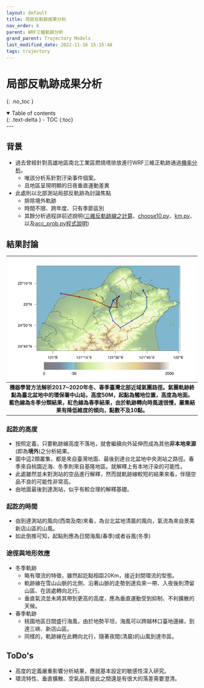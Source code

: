 ```yaml
---
layout: default
title: 局部反軌跡成果分析
nav_order: 6
parent: WRF三維軌跡分析
grand_parent: Trajectory Models
last_modified_date: 2022-11-16 15:15:48
tags: trajectory
---
```


# 局部反軌跡成果分析

{: .no_toc }

<details open markdown="block">
  <summary>
    Table of contents
  </summary>
  {: .text-delta }
- TOC
{:toc}
</details>
---

## 背景

- 過去曾經針對高雄地區南北工業區燃燒塔排放進行WRF三維正軌跡通過[機率分析](https://sinotec2.github.io/Focus-on-Air-Quality/PaperReview/LargeSSPtSrcEIA/4Linyuan3Dtraj/#林園臭氧事件污染源三維正軌跡分析)。
  - 唯該分析系針對汙染事件個案。
  - 且地區呈現明顯的日夜垂直運動差異
- 此處則以北部測站局部反軌跡為討論焦點
  - 排除境外軌跡
  - 時間不限、跨年度、只有季節區別
  - 其餘分析過程詳前述說明([三維反軌跡線之計算](https://sinotec2.github.io/Focus-on-Air-Quality/TrajModels/btraj_WRFnests/bt2_DVP/)、[choose10.py](https://sinotec2.github.io/Focus-on-Air-Quality/TrajModels/btraj_WRFnests/choose10/)、[km.py](https://sinotec2.github.io/Focus-on-Air-Quality/TrajModels/btraj_WRFnests/km/)、以及[acc_prob.py程式說明](https://sinotec2.github.io/Focus-on-Air-Quality/TrajModels/btraj_WRFnests/acc_prob/))

## 結果討論

| ![local_traj.png](https://raw.githubusercontent.com/sinotec2/Focus-on-Air-Quality/main/assets/images/local_traj.png)|
|:-:|
| <b>機器學習方法解析2017~2020年冬、春季臺灣北部近域氣團路徑。氣團軌跡終點為臺北盆地中的環保署中山站，高度50M，起點為觸地位置，高度為地面。藍色線為冬季分類結果，紅色線為春季結果，由於軌跡轉向時風速很慢，叢集結果有降低維度的傾向，點數不及10點。</b>|

### 起訖的高度

- 按照定義，只要軌跡線高度不落地，就會繼續向外延伸而成為其他**非本地來源**(即為**境外**)之分析結果。
- 圖中這2類叢集，都是來自臺灣地面、最後到達台北盆地中央測站之路徑。春季來自桃園近海、冬季則來自基隆地區。就解釋上有本地汙染的可能性。
- 此處雖然並未對測站的空品進行解釋，然而就軌跡線較短的結果來看，伴隨空品不良的可能性非常高。
- 由地面最後到達測站，似乎有較合理的解釋基礎。

### 起訖的時間

- 由到達測站的風向(西南及南)來看，為台北盆地清晨的風向，氣流為來自景美新店山區的山風。
- 如此倒推可知，起點則應為日間海風(春季)或者谷風(冬季)

### 途徑與地形效應

- 冬季軌跡
  - 略有環流的特徵，雖然起訖點相距20Km，接近封閉環流的型態。
  - 軌跡線在雪山山脈的北側、沿著山脈的走勢到達烏來一帶、入夜後則滯留山區、在該處轉向北行。
  - 垂直氣流並未將其帶到更高的高度，應為垂直運動受到抑制、不利擴散的天候。
- 春季軌跡
  - 桃園地區日間盛行海風，由於地勢平坦，海風可以跨越林口臺地邊緣，到達三峽、新店山區。
  - 同樣的，軌跡線在此轉向北行，隨著夜間(清晨)的山風到達市區。

## ToDo's

- 高度的定義嚴重影響分析結果，應就基本設定的敏感性深入研究。
- 環流特性、垂直擴散、空氣品質彼此之間還是有很大的落差需要澄清。
  